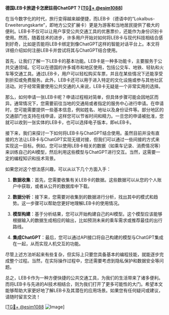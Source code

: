 **德国LEB卡旅遊卡怎麽註冊ChatGPT？[[TG💪+ @esim1088](https://t.me/s/esim1088)]**

在当今数字化的时代，旅行变得越来越便捷，而LEB卡（德语中的“Lokalbus-Erweiterungskarte”，即地方公交扩展卡）更是为游客和当地居民提供了极大的便利。LEB卡不仅可以让用户享受公共交通工具的优惠票价，还能作为身份识别卡使用。然而，随着技术的进步，许多用户开始对如何将LEB卡与现代科技相结合感到好奇，比如是否能将LEB卡绑定到像ChatGPT这样的智能对话平台上。本文将详细介绍如何注册LEB卡并尝试将其与ChatGPT结合使用。

首先，让我们了解一下LEB卡的基本功能。LEB卡是一种多功能卡，主要服务于公共交通领域。它可以在德国的许多城市和地区使用，包括公交车、地铁、轻轨和火车等交通工具。通过LEB卡，用户可以轻松购买车票，并且在某些情况下还能享受到折扣或免费服务。此外，LEB卡还可以用于进入特定的文化设施或参与其他社区活动。对于经常需要使用公共交通的人来说，LEB卡无疑是一个非常实用的选择。

那么，如何申请一张LEB卡呢？申请过程相对简单，但具体步骤可能会因地区而异。通常情况下，您需要前往当地的交通局或者指定的服务中心进行申请。在申请时，您可能需要提供一些基本信息，例如姓名、地址以及身份证件等。部分地区的交通部门也支持在线申请，这样您可以节省时间和精力。一旦您的申请被批准，您就可以收到一张实体的LEB卡，也可以选择电子版本，即eLEB卡。

接下来，我们来探讨一下如何将LEB卡与ChatGPT结合使用。虽然目前并没有直接的方法让LEB卡与ChatGPT实现无缝对接，但我们可以通过一些间接的方式来实现这一目标。例如，您可以使用LEB卡相关的数据（如乘车记录、消费情况等）来训练自己的AI模型，然后利用这些模型与ChatGPT进行交互。当然，这需要一定的编程知识和技术背景。

如果您对这个想法感兴趣，可以从以下几个方面入手：

1. **数据收集**：首先，您需要收集有关LEB卡的数据。这些数据可以从您的个人账户中获取，或者从公开的数据库中下载。
   
2. **数据分析**：接下来，您需要对收集到的数据进行分析，找出其中的模式和趋势。这一步骤可以帮助您更好地理解LEB卡的使用情况。

3. **模型构建**：基于分析结果，您可以开始构建自己的AI模型。这个模型应该能够根据输入的数据生成相应的输出，比如预测未来的乘车需求或推荐最佳的出行路线。

4. **集成ChatGPT**：最后，您可以通过API接口将自己构建的模型与ChatGPT集成在一起，从而实现人机交互的功能。

尽管上述方法听起来有些复杂，但实际上只要您具备基本的编程技能，就能逐步完成整个过程。当然，在实际操作过程中，您还需要考虑到隐私保护和数据安全等问题。

总之，LEB卡作为一种方便快捷的公共交通工具，为我们的生活带来了诸多便利。而将LEB卡与先进的AI技术相结合，则为我们打开了更多可能性的大门。希望本文能够帮助大家更好地了解LEB卡及其潜在的应用场景。如果您有任何疑问或建议，请随时留言交流！

[[TG💪+ @esim1088](https://t.me/s/esim1088) ![Image](https://i.postimg.cc/4NQfJmqS/Snipaste-2025-05-13-00-14-12.png)]